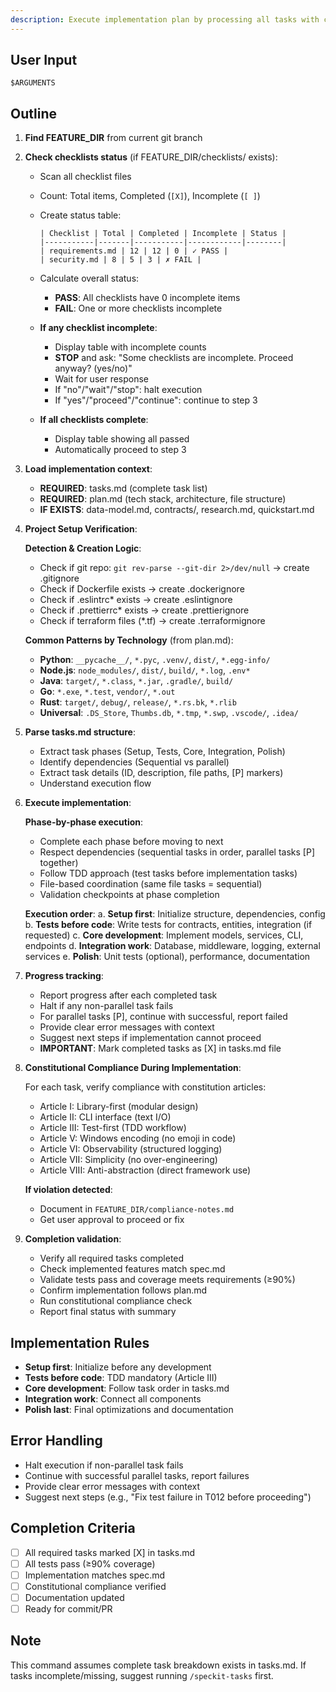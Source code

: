 ```yaml
---
description: Execute implementation plan by processing all tasks with constitutional compliance
---
```


## User Input

```text
$ARGUMENTS
```

## Outline

1. **Find FEATURE_DIR** from current git branch

2. **Check checklists status** (if FEATURE_DIR/checklists/ exists):
   - Scan all checklist files
   - Count: Total items, Completed (`[X]`), Incomplete (`[ ]`)
   - Create status table:
     ```
     | Checklist | Total | Completed | Incomplete | Status |
     |-----------|-------|-----------|------------|--------|
     | requirements.md | 12 | 12 | 0 | ✓ PASS |
     | security.md | 8 | 5 | 3 | ✗ FAIL |
     ```
   - Calculate overall status:
     - **PASS**: All checklists have 0 incomplete items
     - **FAIL**: One or more checklists incomplete

   - **If any checklist incomplete**:
     - Display table with incomplete counts
     - **STOP** and ask: "Some checklists are incomplete. Proceed anyway? (yes/no)"
     - Wait for user response
     - If "no"/"wait"/"stop": halt execution
     - If "yes"/"proceed"/"continue": continue to step 3

   - **If all checklists complete**:
     - Display table showing all passed
     - Automatically proceed to step 3

3. **Load implementation context**:
   - **REQUIRED**: tasks.md (complete task list)
   - **REQUIRED**: plan.md (tech stack, architecture, file structure)
   - **IF EXISTS**: data-model.md, contracts/, research.md, quickstart.md

4. **Project Setup Verification**:

   **Detection & Creation Logic**:
   - Check if git repo: `git rev-parse --git-dir 2>/dev/null` → create .gitignore
   - Check if Dockerfile exists → create .dockerignore
   - Check if .eslintrc* exists → create .eslintignore
   - Check if .prettierrc* exists → create .prettierignore
   - Check if terraform files (*.tf) → create .terraformignore

   **Common Patterns by Technology** (from plan.md):
   - **Python**: `__pycache__/`, `*.pyc`, `.venv/`, `dist/`, `*.egg-info/`
   - **Node.js**: `node_modules/`, `dist/`, `build/`, `*.log`, `.env*`
   - **Java**: `target/`, `*.class`, `*.jar`, `.gradle/`, `build/`
   - **Go**: `*.exe`, `*.test`, `vendor/`, `*.out`
   - **Rust**: `target/`, `debug/`, `release/`, `*.rs.bk`, `*.rlib`
   - **Universal**: `.DS_Store`, `Thumbs.db`, `*.tmp`, `*.swp`, `.vscode/`, `.idea/`

5. **Parse tasks.md structure**:
   - Extract task phases (Setup, Tests, Core, Integration, Polish)
   - Identify dependencies (Sequential vs parallel)
   - Extract task details (ID, description, file paths, [P] markers)
   - Understand execution flow

6. **Execute implementation**:

   **Phase-by-phase execution**:
   - Complete each phase before moving to next
   - Respect dependencies (sequential tasks in order, parallel tasks [P] together)
   - Follow TDD approach (test tasks before implementation tasks)
   - File-based coordination (same file tasks = sequential)
   - Validation checkpoints at phase completion

   **Execution order**:
   a. **Setup first**: Initialize structure, dependencies, config
   b. **Tests before code**: Write tests for contracts, entities, integration (if requested)
   c. **Core development**: Implement models, services, CLI, endpoints
   d. **Integration work**: Database, middleware, logging, external services
   e. **Polish**: Unit tests (optional), performance, documentation

7. **Progress tracking**:
   - Report progress after each completed task
   - Halt if any non-parallel task fails
   - For parallel tasks [P], continue with successful, report failed
   - Provide clear error messages with context
   - Suggest next steps if implementation cannot proceed
   - **IMPORTANT**: Mark completed tasks as [X] in tasks.md file

8. **Constitutional Compliance During Implementation**:

   For each task, verify compliance with constitution articles:
   - Article I: Library-first (modular design)
   - Article II: CLI interface (text I/O)
   - Article III: Test-first (TDD workflow)
   - Article V: Windows encoding (no emoji in code)
   - Article VI: Observability (structured logging)
   - Article VII: Simplicity (no over-engineering)
   - Article VIII: Anti-abstraction (direct framework use)

   **If violation detected**:
   - Document in `FEATURE_DIR/compliance-notes.md`
   - Get user approval to proceed or fix

9. **Completion validation**:
   - Verify all required tasks completed
   - Check implemented features match spec.md
   - Validate tests pass and coverage meets requirements (≥90%)
   - Confirm implementation follows plan.md
   - Run constitutional compliance check
   - Report final status with summary

## Implementation Rules

- **Setup first**: Initialize before any development
- **Tests before code**: TDD mandatory (Article III)
- **Core development**: Follow task order in tasks.md
- **Integration work**: Connect all components
- **Polish last**: Final optimizations and documentation

## Error Handling

- Halt execution if non-parallel task fails
- Continue with successful parallel tasks, report failures
- Provide clear error messages with context
- Suggest next steps (e.g., "Fix test failure in T012 before proceeding")

## Completion Criteria

- [ ] All required tasks marked [X] in tasks.md
- [ ] All tests pass (≥90% coverage)
- [ ] Implementation matches spec.md
- [ ] Constitutional compliance verified
- [ ] Documentation updated
- [ ] Ready for commit/PR

## Note

This command assumes complete task breakdown exists in tasks.md. If tasks incomplete/missing, suggest running `/speckit-tasks` first.
